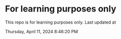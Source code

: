 # For learning purposes only
This repo is for learning purposes only.
Last updated at

Thursday, April 11, 2024 8:46:20 PM

